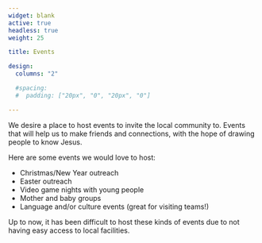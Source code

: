 ```yaml
---
widget: blank
active: true
headless: true
weight: 25

title: Events

design:
  columns: "2"

  #spacing:
  #  padding: ["20px", "0", "20px", "0"]

---
```


We desire a place to host events to invite the local community to. Events that will help us to make friends and connections, with the hope of drawing people to know Jesus.

Here are some events we would love to host:

* Christmas/New Year outreach
* Easter outreach
* Video game nights with young people
* Mother and baby groups
* Language and/or culture events (great for visiting teams!)

Up to now, it has been difficult to host these kinds of events due to not having easy access to local facilities.
